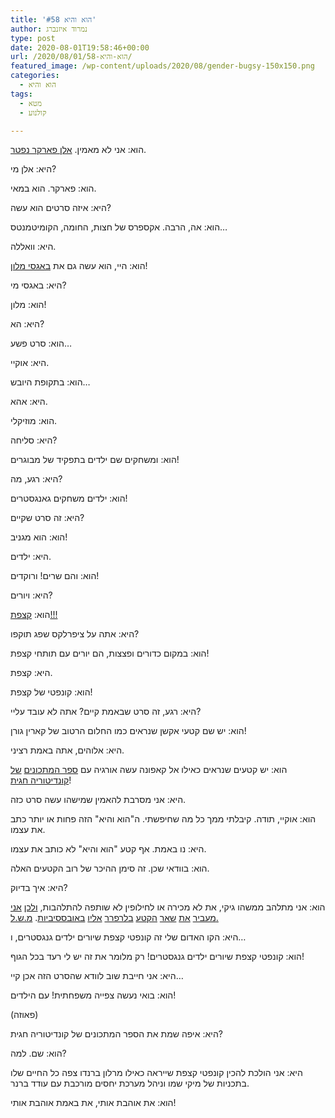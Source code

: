 ```yaml
---
title: 'הוא והיא #58'
author: נמרוד איזנברג
type: post
date: 2020-08-01T19:58:46+00:00
url: /2020/08/01/הוא-והיא-58/
featured_image: /wp-content/uploads/2020/08/gender-bugsy-150x150.png
categories:
  - הוא והיא
tags:
  - מטא
  - קולנוע

---
```

הוא: אני לא מאמין. [אלן פארקר נפטר][1].

היא: אלן מי?

הוא: פארקר. הוא במאי.

היא: איזה סרטים הוא עשה?

הוא: אה, הרבה. אקספרס של חצות, החומה, הקומיטמנטס&#8230;

היא: וואללה.

הוא: היי, הוא עשה גם את [באגסי מלון][2]!

היא: באגסי מי?

הוא: מלון!

היא: הא?

הוא: סרט פשע&#8230;

היא: אוקיי.

הוא: בתקופת היובש&#8230;

היא: אהא.

הוא: מוזיקלי.

היא: סליחה?

הוא: ומשחקים שם ילדים בתפקיד של מבוגרים!

היא: רגע, מה?

הוא: ילדים משחקים גאנגסטרים!

היא: זה סרט שקיים?

הוא: הוא מגניב!

היא: ילדים.

הוא: והם שרים! ורוקדים!

היא: ויורים?

הוא: [קצפת!!!][3]

היא: אתה על ציפרלקס שפג תוקפו?

הוא: במקום כדורים ופצצות, הם יורים עם תותחי קצפת!

היא: קצפת.

הוא: קונפטי של קצפת!

היא: רגע, זה סרט שבאמת קיים? אתה לא עובד עליי?

הוא: יש שם קטעי אקשן שנראים כמו החלום הרטוב של קארין גורן!

היא: אלוהים, אתה באמת רציני.

הוא: יש קטעים שנראים כאילו אל קאפונה עשה אורגיה עם [ספר המתכונים][4] [של קונדיטוריה חגית][5]!

היא: אני מסרבת להאמין שמישהו עשה סרט כזה.

הוא: אוקיי, תודה. קיבלתי ממך כל מה שחיפשתי. ה"הוא והיא" הזה פחות או יותר כתב את עצמו.

היא: נו באמת. אף קטע "הוא והיא" לא כותב את עצמו.

הוא: בוודאי שכן. זה סימן ההיכר של רוב הקטעים האלה.

היא: איך בדיוק?

הוא: אני מתלהב ממשהו גיקי, את לא מכירה או לחילופין לא שותפה להתלהבות, [ולכן][6] [אני][7] [מעביר][8] [את][9] [שאר][10] [הקטע][11] [בלרפרר][12] [אליו][13] [באובססיביות][14]. [מ.ש.ל.][15]

היא: הקו האדום שלי זה קונפטי קצפת שיורים ילדים גנגסטרים, ו&#8230;

הוא: קונפטי קצפת שיורים ילדים גנגסטרים! רק מלומר את זה יש לי רעד בכל הגוף!

היא: אני חייבת שוב לוודא שהסרט הזה אכן קיי&#8230;

הוא: בואי נעשה צפייה משפחתית! עם הילדים!

(פאוזה)

היא: איפה שמת את הספר המתכונים של קונדיטוריה חגית?

הוא: שם. למה?

היא: אני הולכת להכין קונפטי קצפת שייראה כאילו מרלון ברנדו צפה כל החיים שלו בתכניות של מיקי שמו וניהל מערכת יחסים מורכבת עם עודד ברנר.

הוא: את אוהבת אותי, את באמת אוהבת אותי!

 [1]: https://www.nytimes.com/2020/07/31/movies/alan-parker-versatile-film-director-is-dead-at-76.html
 [2]: https://www.imdb.com/title/tt0074256/
 [3]: https://www.youtube.com/watch?v=MIRPaKgPwEs
 [4]: https://headstart.co.il/project/36187
 [5]: https://www.facebook.com/ChagitBakery/
 [6]: https://aizenimr.com/2020/02/02/%d7%94%d7%95%d7%90-%d7%95%d7%94%d7%99%d7%90-55/
 [7]: https://aizenimr.com/2020/01/26/%d7%94%d7%95%d7%90-%d7%95%d7%94%d7%99%d7%90-54/
 [8]: https://aizenimr.com/2019/11/16/%d7%94%d7%95%d7%90-%d7%95%d7%94%d7%99%d7%90-53/
 [9]: https://aizenimr.com/2019/08/22/%d7%94%d7%95%d7%90-%d7%95%d7%94%d7%99%d7%90-50/
 [10]: https://aizenimr.com/2019/02/07/%d7%94%d7%95%d7%90-%d7%95%d7%94%d7%99%d7%90-47/
 [11]: https://aizenimr.com/2018/02/17/%d7%94%d7%95%d7%90-%d7%95%d7%94%d7%99%d7%90-41/
 [12]: https://aizenimr.com/2017/12/09/%d7%94%d7%95%d7%90-%d7%95%d7%94%d7%99%d7%90-39/.
 [13]: https://aizenimr.com/2017/07/28/%d7%94%d7%95%d7%90-%d7%95%d7%94%d7%99%d7%90-33/
 [14]: https://aizenimr.com/2016/07/29/%d7%94%d7%95%d7%90-%d7%95%d7%94%d7%99%d7%90-17/
 [15]: https://aizenimr.com/2015/08/28/%d7%94%d7%95%d7%90-%d7%95%d7%94%d7%99%d7%90-4/